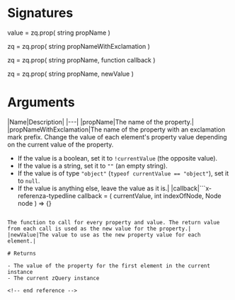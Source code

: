 <!-- start reference -->

# Signatures

value = zq.prop( string propName )

zq = zq.prop( string propNameWithExclamation )

zq = zq.prop( string propName, function callback )

zq = zq.prop( string propName, newValue )

# Arguments

|Name|Description|
|---|
|propName|The name of the property.|
|propNameWithExclamation|The name of the property with an exclamation mark prefix.
Change the value of each element's property value depending on the current value of the property.

- If the value is a boolean, set it to `!currentValue` (the opposite value).
- If the value is a string, set it to `""` (an empty string).
- If the value is of type `"object"` (`typeof currentValue == "object"`), set it to `null`.
- If the value is anything else, leave the value as it is.|
|callback|```x-referenza-typedline
callback = ( currentValue, int indexOfNode, Node node ) => {}
```

The function to call for every property and value. The return value from each call is used as the new value for the property.|
|newValue|The value to use as the new property value for each element.|

# Returns

- The value of the property for the first element in the current instance
- The current zQuery instance

<!-- end reference -->
